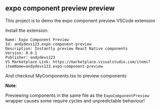 ## expo component preview preview

This project is to demo the expo component preview VSCode extension

Install the extension:

```
Name: Expo Component Preview
Id: andydevs123.expo-component-preview
Description: Instantly preview React Native components
Version: 0.0.1
Publisher: andydevs123
VS Marketplace Link: https://marketplace.visualstudio.com/items?itemName=andydevs123.expo-component-preview
```

And checkout MyComponents.tsx to preview components

**Note**: 

Previewing components in the same file as the `ExpoComponentPreview` wrapper causes some require cycles and unpredictable behaviour!